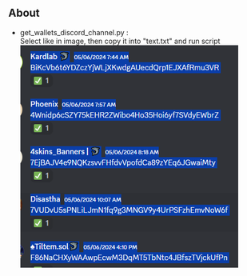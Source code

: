 ## About

- get_wallets_discord_channel.py :  
        Select like in image, then copy it into "text.txt" and run script
        ![Selection](images/image1.png)

    
